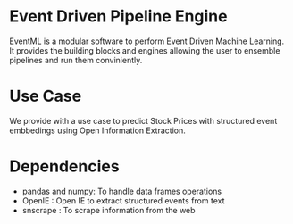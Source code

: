 # Event Driven Pipeline Engine
EventML is a modular software to perform Event Driven Machine Learning. It provides the building blocks and engines allowing the user to ensemble pipelines and run them conviniently. 

# Use Case
We provide with a use case to predict Stock Prices with structured event embbedings using Open Information Extraction.

# Dependencies
* pandas and numpy: To handle data frames operations
* OpenIE : Open IE to extract structured events from text
* snscrape : To scrape information from the web


